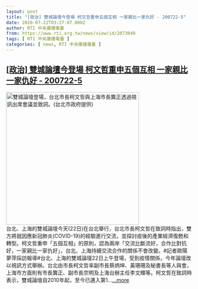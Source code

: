 ```yaml
---
layout: post
title: "[政治] 雙城論壇今登場 柯文哲重申五個互相 一家親比一家仇好 - 200722-5"
date: 2020-07-22T03:27:07.000Z
author: RTI 中央廣播電臺
from: https://www.rti.org.tw/news/view/id/2073040
tags: [ RTI 中央廣播電臺 ]
categories: [ news, RTI 中央廣播電臺 ]
---
```

<!--1595388427000-->
[[政治] 雙城論壇今登場 柯文哲重申五個互相 一家親比一家仇好 - 200722-5](https://www.rti.org.tw/news/view/id/2073040)
------

<div>
<img src="https://static.rti.org.tw/assets/thumbnails/2020/07/22/3ddcc168185aa571a9b047d3a38049ce.jpg" width="360" alt="雙城論壇登場，台北市長柯文哲與上海市長龔正透過視訊出席會議並致詞。(台北市政府提供)" title="雙城論壇登場，台北市長柯文哲與上海市長龔正透過視訊出席會議並致詞。(台北市政府提供)"><br>台北、上海的雙城論壇今天(22日)在台北舉行，台北市長柯文哲在致詞時指出，雙方將就因應新冠肺炎(COVID-19)的經驗進行交流，並探討疫後的產業經濟復甦和轉型。柯文哲重申「五個互相」的原則，認為兩岸「交流比斷流好，合作比對抗好，一家親比一家仇好」，台北、上海持續交流合作的關係不會改變。#記者歐陽夢萍採訪報導#台北、上海的雙城論壇22日上午登場，受到疫情關係，今年論壇改以視訊方式舉辦。台北由市長柯文哲率副市長蔡炳坤、黃珊珊及秘書長等人與會，上海市方面則有市長龔正、副市長宗明及上海台辦主任李文輝等。柯文哲在致詞時表示，雙城論壇自2010年起，至今已邁入第1...<a target="_blank" href="https://www.rti.org.tw/news/view/id/2073040">...more</a>
</div>
